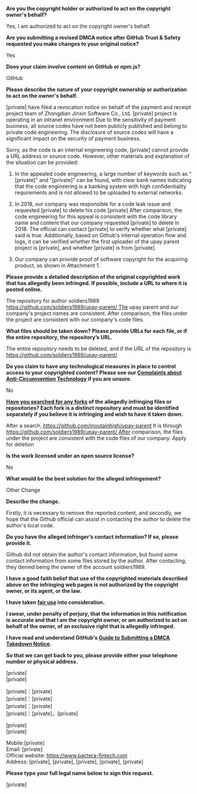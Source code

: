 **Are you the copyright holder or authorized to act on the copyright owner's behalf?**

Yes, I am authorized to act on the copyright owner's behalf.

**Are you submitting a revised DMCA notice after GitHub Trust & Safety requested you make changes to your original notice?**

Yes

**Does your claim involve content on GitHub or npm.js?**

GitHub

**Please describe the nature of your copyright ownership or authorization to act on the owner's behalf.**

[private] have filed a revocation notice on behalf of the payment and receipt project team of Zhongdian Jinxin Software Co., Ltd. [private] project is operating in an intranet environment Due to the sensitivity of payment business, all source codes have not been publicly published and belong to private code engineering. The disclosure of source codes will have a significant impact on the security of payment business.

Sorry, as the code is an internal engineering code, [private] cannot provide a URL address or source code. However, other materials and explanation of the situation can be provided:

1. In the appealed code engineering, a large number of keywords such as "[private]" and "[private]" can be found, with clear bank names indicating that the code engineering is a banking system with high confidentiality requirements and is not allowed to be uploaded to external networks.

2. In 2018, our company was responsible for a code leak issue and requested [private] to delete his code [private] After comparison, the code engineering for this appeal is consistent with the code library name and content that our company requested [private] to delete in 2018. The official can contact [private] to verify whether what [private] said is true. Additionally, based on Github's internal operation flow and logs, it can be verified whether the first uploader of the upay parent project is [private], and whether [private] is from [private].

3. Our company can provide proof of software copyright for the acquiring product, as shown in Attachment 1.

**Please provide a detailed description of the original copyrighted work that has allegedly been infringed. If possible, include a URL to where it is posted online.**

The repository for author soldiers1989 [https://github.com/soldiers1989/upay-parent/ The](https://github.com/soldiers1989/upay-parent/The) upay parent and our company's project names are consistent. After comparison, the files under the project are consistent with our company's code files.

**What files should be taken down? Please provide URLs for each file, or if the entire repository, the repository’s URL.**

The entire repository needs to be deleted, and if the URL of the repository is https://github.com/soldiers1989/upay-parent/

**Do you claim to have any technological measures in place to control access to your copyrighted content? Please see our <a href="https://docs.github.com/articles/guide-to-submitting-a-dmca-takedown-notice#complaints-about-anti-circumvention-technology">Complaints about Anti-Circumvention Technology</a> if you are unsure.**

No

**<a href="https://docs.github.com/articles/dmca-takedown-policy#b-what-about-forks-or-whats-a-fork">Have you searched for any forks</a> of the allegedly infringing files or repositories? Each fork is a distinct repository and must be identified separately if you believe it is infringing and wish to have it taken down.**

After a search, https://github.com/moutainhigh/upay-parent It is through [https://github.com/soldiers1989/upay-parent/ After](https://github.com/soldiers1989/upay-parent/After) comparison, the files under the project are consistent with the code files of our company. Apply for deletion

**Is the work licensed under an open source license?**

No

**What would be the best solution for the alleged infringement?**

Other Change

**Describe the change.**

Firstly, it is necessary to remove the reported content, and secondly, we hope that the Github official can assist in contacting the author to delete the author's local code.

**Do you have the alleged infringer’s contact information? If so, please provide it.**

Github did not obtain the author's contact information, but found some contact information from some files stored by the author. After contacting, they denied being the owner of the account soldiers1989.

**I have a good faith belief that use of the copyrighted materials described above on the infringing web pages is not authorized by the copyright owner, or its agent, or the law.**

**I have taken <a href="https://www.lumendatabase.org/topics/22">fair use</a> into consideration.**

**I swear, under penalty of perjury, that the information in this notification is accurate and that I am the copyright owner, or am authorized to act on behalf of the owner, of an exclusive right that is allegedly infringed.**

**I have read and understand GitHub's <a href="https://docsgithub.com/articles/guide-to-submitting-a-dmca-takedown-notice/">Guide to Submitting a DMCA Takedown Notice</a>.**

**So that we can get back to you, please provide either your telephone number or physical address.**

[private]  
[private]  

[private]：[private]  
[private]：[private]  
[private]：[private]  
[private]：[private]，[private]  

[private]  
[private]  

Mobile:[private]  
Email: [private]  
Official website: https://www.pactera-fintech.com  
Address: [private], [private], [private], [private], [private]

**Please type your full legal name below to sign this request.**

[private]
